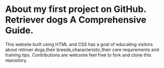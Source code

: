 # About my first project on GitHub.  Retriever dogs A Comprehensive Guide.
This website built using HTML and CSS has a goal of educating visitors about retriver dogs,their breeds,characteristic,their care requirements and training tips.  Contributions are welcome feel free to fork and clone this repository.
